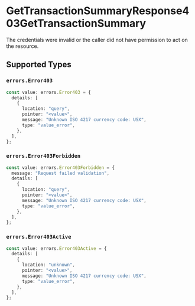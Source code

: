# GetTransactionSummaryResponse403GetTransactionSummary

The credentials were invalid or the caller did not have permission to act on the resource.


## Supported Types

### `errors.Error403`

```typescript
const value: errors.Error403 = {
  details: [
    {
      location: "query",
      pointer: "<value>",
      message: "Unknown ISO 4217 currency code: USX",
      type: "value_error",
    },
  ],
};
```

### `errors.Error403Forbidden`

```typescript
const value: errors.Error403Forbidden = {
  message: "Request failed validation",
  details: [
    {
      location: "query",
      pointer: "<value>",
      message: "Unknown ISO 4217 currency code: USX",
      type: "value_error",
    },
  ],
};
```

### `errors.Error403Active`

```typescript
const value: errors.Error403Active = {
  details: [
    {
      location: "unknown",
      pointer: "<value>",
      message: "Unknown ISO 4217 currency code: USX",
      type: "value_error",
    },
  ],
};
```

